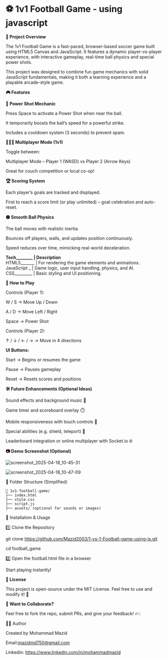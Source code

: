 # ⚽ 1v1 Football Game - using javascript 

**🚀 Project Overview**

The 1v1 Football Game is a fast-paced, browser-based soccer game built using HTML5 Canvas and JavaScript. It features a dynamic player-vs-player experience, with interactive gameplay, real-time ball physics and special power shots.

This project was designed to combine fun game mechanics with solid JavaScript fundamentals, making it both a learning experience and a playable arcade-style game.

**🎮 Features**

**🧨 Power Shot Mechanic**

Press Space to activate a Power Shot when near the ball.

It temporarily boosts the ball’s speed for a powerful strike.

Includes a cooldown system (3 seconds) to prevent spam.

**🧑‍🤝‍🧑 Multiplayer Mode (1v1)**

Toggle between:

Multiplayer Mode – Player 1 (WASD) vs Player 2 (Arrow Keys)

Great for couch competition or local co-op!

**🏆 Scoring System**

Each player’s goals are tracked and displayed.

First to reach a score limit (or play unlimited) – goal celebration and auto-reset.

**🟢 Smooth Ball Physics**

The ball moves with realistic inertia.

Bounces off players, walls, and updates position continuously.

Speed reduces over time, mimicking real-world deceleration.

**Tech________ | Description**<br>
HTML5_______ | For rendering the game elements and animations.<br>
JavaScript _ | Game logic, user input handling, physics, and AI.<br>
CSS_________ | Basic styling and UI positioning.

**🎨 How to Play**

Controls (Player 1):

W / S → Move Up / Down

A / D → Move Left / Right

Space → Power Shot

Controls (Player 2):

↑ / ↓ / ← / → → Move in 4 directions

**UI Buttons:**

Start → Begins or resumes the game

Pause → Pauses gameplay

Reset → Resets scores and positions

**🛠 Future Enhancements (Optional Ideas)**

Sound effects and background music 🎵

Game timer and scoreboard overlay ⏱️

Mobile responsiveness with touch controls 📱

Special abilities (e.g. shield, teleport) 🔮

Leaderboard integration or online multiplayer with Socket.io 🌐

**📷 Demo Screenshot (Optional)**

![screenshot_2025-04-18_10-45-31](https://github.com/user-attachments/assets/2e038add-3e05-4c95-aab8-e147abda28fd)

![screenshot_2025-04-18_10-47-09](https://github.com/user-attachments/assets/50cdd7fb-481f-4059-acf9-2082aff93e8d)

📁 Folder Structure (Simplified)
```
📁 1v1-football-game/
├── index.html
├── style.css
├── script.js
├── assets/ (optional for sounds or images)
```
📌 Installation & Usage

1️⃣ Clone the Repository

git clone https://github.com/Mazid2003/1-vs-1-Football-game-using-js.git

cd football_game

2️⃣ Open the football.html file in a browser

Start playing instantly!

**📜 License**

This project is open-source under the MIT License. Feel free to use and modify it! 🚀

**💬 Want to Collaborate?**

Feel free to fork the repo, submit PRs, and give your feedback! 🔥💡

👨‍💻 Author

Created by Mohammad Mazid

Email:mazidmd750@gmail.com

Linkedin: https://www.linkedin.com/in/mohammadmazid
